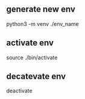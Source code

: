 ## generate new env
python3 -m venv ./env_name

## activate env
source ./bin/activate

## decatevate env
deactivate